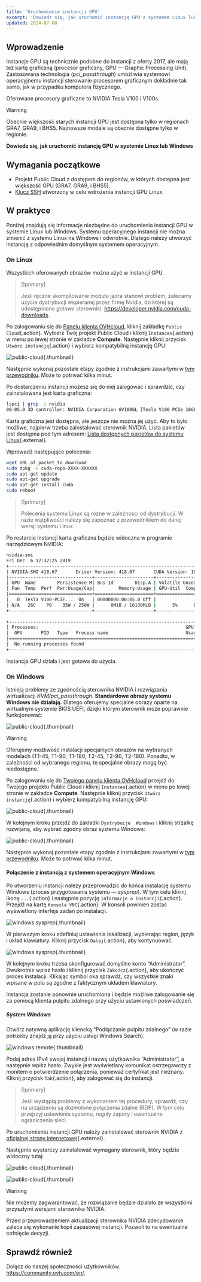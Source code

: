 ```yaml
---
title: 'Uruchomienie instancji GPU'
excerpt: 'Dowiedz się, jak uruchomić instancję GPU z systemem Linux lub Windows'
updated: 2024-07-08
---
```


## Wprowadzenie

Instancje GPU są technicznie podobne do instancji z oferty 2017, ale mają też kartę graficzną (procesor graficzny, GPU — Graphic Processing Unit). Zastosowana technologia (*pci_passthrough*) umożliwia systemowi operacyjnemu instancji sterowanie procesorem graficznym dokładnie tak samo, jak w przypadku komputera fizycznego.

Oferowane procesory graficzne to NVIDIA Tesla V100 i V100s.

> [!warning]
>
> Obecnie większość starych instancji GPU jest dostępna tylko w regionach GRA7, GRA9, i BHS5. Najnowsze modele są obecnie dostępne tylko w regionie.
> 

**Dowiedz się, jak uruchomić instancję GPU w systemie Linux lub Windows**

## Wymagania początkowe

- Projekt Public Cloud z dostępem do regionów, w których dostępna jest większość GPU (GRA7, GRA9, i BHS5).
- [Klucz SSH](/pages/public_cloud/compute/public-cloud-first-steps#step-1-creating-ssh-keys) utworzony w celu wdrożenia instancji GPU Linux.

## W praktyce

Poniżej znajdują się informacje niezbędne do uruchomienia instancji GPU w systemie Linux lub Windows.
Systemu operacyjnego instancji nie można zmienić z systemu Linux na Windows i odwrotnie. Dlatego należy utworzyć instancję z odpowiednim domyślnym systemem operacyjnym.

### On Linux

Wszystkich oferowanych obrazów można użyć w instancji GPU.

> [!primary]
>
> Jeśli ręczne skompilowanie modułu jądra stanowi problem, zalecamy użycie dystrybucji wspieranej przez firmę Nvidia, do której są udostępnione *gotowe* sterowniki: <https://developer.nvidia.com/cuda-downloads>.
> 

Po zalogowaniu się do [Panelu klienta OVHcloud](/links/manager), kliknij zakładkę `Public Cloud`{.action}. Wybierz Twój projekt Public Cloud i kliknij `Instances`{.action} w menu po lewej stronie w zakładce **Compute**. Następnie kliknij przycisk `Utwórz instancję`{.action} i wybierz kompatybilną instancję GPU:

![public-cloud](images/GPU-Flavors_2024.png){.thumbnail}

Następnie wykonaj pozostałe etapy zgodnie z instrukcjami zawartymi w [tym przewodniku](/pages/public_cloud/compute/public-cloud-first-steps#step-3-creating-an-instance). Może to potrwać kilka minut.

Po dostarczeniu instancji możesz się do niej zalogować i sprawdzić, czy zainstalowana jest karta graficzna: 

```bash
lspci | grep -i nvidia
00:05.0 3D controller: NVIDIA Corporation GV100GL [Tesla V100 PCIe 16GB] (rev a1)
```

Karta graficzna jest dostępna, ale jeszcze nie można jej użyć. Aby to było możliwe, najpierw trzeba zainstalować sterownik NVIDIA. Lista pakietów jest dostępna pod tym adresem: [Lista dostępnych pakietów do systemu Linux](http://developer.download.nvidia.com/compute/cuda/repos/){.external}.

Wprowadź następujące polecenia:

```sh
wget URL_of_packet_to_download
sudo dpkg -i cuda-repo-XXXX-XXXXXX
sudo apt-get update
sudo apt-get upgrade
sudo apt-get install cuda
sudo reboot
```

> [!primary]
>
> Polecenia systemu Linux są różne w zależności od dystrybucji. W razie wątpliwości należy się zapoznać z przewodnikiem do danej wersji systemu Linux.
> 

Po restarcie instancji karta graficzna będzie widoczna w programie narzędziowym NVIDIA:

```sh
nvidia-smi
Fri Dec  6 12:32:25 2019       
+-----------------------------------------------------------------------------+
| NVIDIA-SMI 418.67       Driver Version: 418.67       CUDA Version: 10.1     |
|-------------------------------+----------------------+----------------------+
| GPU  Name        Persistence-M| Bus-Id        Disp.A | Volatile Uncorr. ECC |
| Fan  Temp  Perf  Pwr:Usage/Cap|         Memory-Usage | GPU-Util  Compute M. |
|===============================+======================+======================|
|   0  Tesla V100-PCIE...  On   | 00000000:00:05.0 Off |                    0 |
| N/A   26C    P0    35W / 250W |      0MiB / 16130MiB |      5%      Default |
+-------------------------------+----------------------+----------------------+
                                                                               
+-----------------------------------------------------------------------------+
| Processes:                                                       GPU Memory |
|  GPU       PID   Type   Process name                             Usage      |
|=============================================================================|
|  No running processes found                                                 |
+-----------------------------------------------------------------------------+
```

Instancja GPU działa i jest gotowa do użycia.

### On Windows

Istnieją problemy ze zgodnością sterownika NVIDIA i rozwiązania wirtualizacji *KVM/pci_passthrough*. **Standardowe obrazy systemu Windows nie działają.**
Dlatego oferujemy specjalne obrazy oparte na wirtualnym systemie BIOS UEFI, dzięki którym sterownik może poprawnie funkcjonować:

![public-cloud](images/EN-WindowsImages_2024.png){.thumbnail}

> [!warning]
>
> Oferujemy możliwość instalacji specjalnych obrazów na wybranych modelach (T1-45, T1-90, T1-180, T2-45, T2-90, T2-180). Ponadto, w zależności od wybranego regionu, te specjalne obrazy mogą być niedostępne.
>


Po zalogowaniu się do [Twojego panelu klienta OVHcloud](/links/manager) przejdź do Twojego projektu Public Cloud i kliknij `Instances`{.action} w menu po lewej stronie w zakładce **Compute**. Następnie kliknij przycisk `Utwórz instancję`{.action} i wybierz kompatybilną instancję GPU:

![public-cloud](images/GPU-Flavors_2024.png){.thumbnail}

W kolejnym kroku przejdź do zakładki `Dystrybucje  Windows` i kliknij strzałkę rozwijaną, aby wybrać zgodny obraz systemu Windows:

![public-cloud](obrazy/EN-WindowsImages_2024.png){.thumbnail}

Następnie wykonaj pozostałe etapy zgodnie z instrukcjami zawartymi w [tym przewodniku](/pages/public_cloud/compute/public-cloud-first-steps#step-3-creating-an-instance). Może to potrwać kilka minut.

#### Połączenie z instancją z systemem operacyjnym Windows

Po utworzeniu instancji należy przeprowadzić do końca instalację systemu Windows (proces przygotowania systemu — _sysprep_). W tym celu kliknij ikonę `...`{.action} i następnie pozycję `Informacje o instancji`{.action}. Przejdź na kartę `Konsola VNC`{.action}. W konsoli powinien zostać wyświetlony interfejs zadań po instalacji.

![windows sysprep](images/windows-connect-01.png){.thumbnail}

W pierwszym kroku zdefiniuj ustawienia lokalizacji, wybierając region, język i układ klawiatury. Kliknij przycisk `Dalej`{.action}, aby kontynuować.

![windows sysprep](images/windows-connect-02.png){.thumbnail}

W kolejnym kroku trzeba skonfigurować domyślne konto “Administrator”. Dwukrotnie wpisz hasło i kliknij przycisk `Zakończ`{.action}, aby ukończyć proces instalacji. Klikając symbol oka sprawdź, czy wszystkie znaki wpisane w polu są zgodne z faktycznym układem klawiatury.

Instancja zostanie ponownie uruchomiona i będzie możliwe zalogowanie się za pomocą klienta pulpitu zdalnego przy użyciu ustawionych poświadczeń. 

##### **System Windows**

Otwórz natywną aplikację kliencką “Podłączanie pulpitu zdalnego” (w razie potrzeby znajdź ją przy użyciu usługi Windows Search).

![windows remote](/pages/assets/screens/other/windows/windows_rdp.png){.thumbnail}

Podaj adres IPv4 swojej instancji i nazwę użytkownika “Administrator”, a następnie wpisz hasło. Zwykle jest wyświetlany komunikat ostrzegawczy z monitem o potwierdzenie połączenia, ponieważ certyfikat jest nieznany. Kliknij przycisk `Tak`{.action}, aby zalogować się do instancji.

> [!primary]
>
> Jeśli wystąpią problemy z wykonaniem tej procedury, sprawdź, czy na urządzeniu są dozwolone połączenia zdalne (RDP). W tym celu przejrzyj ustawienia systemu, reguły zapory i ewentualne ograniczenia sieci.
>

Po uruchomieniu instancji GPU należy zainstalować sterownik NVIDIA z [oficjalnej strony internetowej](https://www.nvidia.com/Download/index.aspx){.external}.

Następnie wystarczy zainstalować wymagany sterownik, który będzie widoczny tutaj:

![public-cloud](images/driverson.png){.thumbnail}

![public-cloud](images/devicemanager.png){.thumbnail}

> [!warning]
>
> Nie możemy zagwarantować, że rozwiązanie będzie działało ze wszystkimi przyszłymi wersjami sterownika NVIDIA.
>
> Przed przeprowadzeniem aktualizacji sterownika NVIDIA zdecydowanie zaleca się wykonanie kopii zapasowej instancji. Pozwoli to na ewentualne cofnięcie decyzji.
>

## Sprawdź również

Dołącz do naszej społeczności użytkowników: <https://community.ovh.com/en/>.